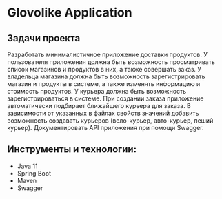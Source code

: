 # Glovolike Application
## Задачи проекта
Разработать минималистичное приложение доставки продуктов. У пользователя приложения должна быть возможность просматривать список магазинов и продуктов в них, а также совершать заказ. У владельца магазина должна быть возможность зарегистрировать магазин и продукты в системе, а также изменять информацию и стоимость продуктов. У курьера должна быть возможность зарегистрироваться в системе. При создании заказа приложение автоматически подбирает ближайшего курьера для заказа. В зависимости от указанных в файлах свойств значений добавить возможность создавать курьеров (вело-курьер, авто-курьер, пеший курьер). Документировать API приложения при помощи Swagger.
## Инструменты и технологии:
- Java 11
- Spring Boot
- Maven
- Swagger
